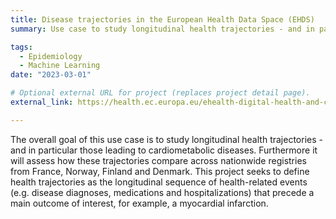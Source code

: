 ```yaml
---
title: Disease trajectories in the European Health Data Space (EHDS)
summary: Use case to study longitudinal health trajectories - and in particular those leading to cardiometabolic diseases using machine learning. 

tags:
  - Epidemiology
  - Machine Learning
date: "2023-03-01"

# Optional external URL for project (replaces project detail page).
external_link: https://health.ec.europa.eu/ehealth-digital-health-and-care/european-health-data-space_en

---
```

The overall goal of this use case is to study longitudinal health trajectories - and in particular those leading to cardiometabolic diseases. Furthermore it will assess how these trajectories compare across nationwide registries from France, Norway, Finland and Denmark. This project seeks to define health trajectories as the longitudinal sequence of health-related events (e.g. disease diagnoses, medications and hospitalizations) that precede a main outcome of interest, for example, a myocardial infarction.